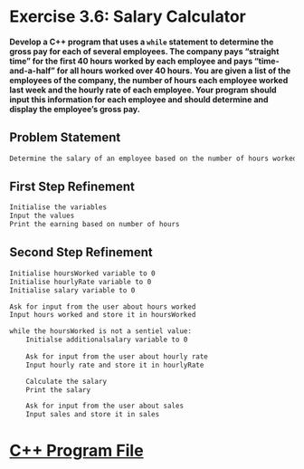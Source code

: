 # Exercise 3.6: Salary Calculator

**Develop a C++ program that uses a `while` statement to determine the gross pay for each of several employees. The company pays “straight time” for the first 40 hours worked by each employee and pays “time-and-a-half” for all hours worked over 40 hours. You are given a list of the employees of the company, the number of hours each employee worked last week and the hourly rate of each employee. Your program should input this information for each employee and should determine and display the employee’s gross pay.**

## Problem Statement
```txt
Determine the salary of an employee based on the number of hours worked
```

## First Step Refinement
```txt
Initialise the variables
Input the values
Print the earning based on number of hours
```

## Second Step Refinement
```txt
Initialise hoursWorked variable to 0
Initialise hourlyRate variable to 0
Initialise salary variable to 0

Ask for input from the user about hours worked
Input hours worked and store it in hoursWorked

while the hoursWorked is not a sentiel value:
    Initialse additionalsalary variable to 0
    
    Ask for input from the user about hourly rate
    Input hourly rate and store it in hourlyRate

    Calculate the salary
    Print the salary

    Ask for input from the user about sales
    Input sales and store it in sales
```

# [C++ Program File](p03_06.cpp)